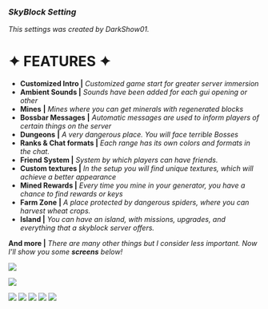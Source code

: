 ### ***SkyBlock Setting***

*This settings was created by DarkShow01.*

# **✦ FEATURES ✦**

 - **Customized Intro |** *Customized game start for greater server immersion*
 - **Ambient Sounds |** *Sounds have been added for each gui opening or other*
 - **Mines**  **|** *Mines where you can get minerals with regenerated blocks*
 - **Bossbar Messages**  **|** *Automatic messages are used to inform players of certain things on the server*
 - **Dungeons**  **|** *A very dangerous place. You will face terrible Bosses*
 - **Ranks & Chat formats |** *Each range has its own colors and formats in the chat.*
 - **Friend System |** *System by which players can have friends.*
 - **Custom textures |** *In the setup you will find unique textures, which will achieve a better appearance*
 - **Mined Rewards |** *Every time you mine in your generator, you have a chance to find rewards or keys*
 - **Farm Zone**  **|** *A place protected by dangerous spiders, where you can harvest wheat crops.*
 - **Island |** *You can have an island, with missions, upgrades, and everything that a skyblock server offers.* 
 
**And more |** *There are many other things but I consider less important. Now I'll show you some **screens** below!*


![](https://imgur.com/wOh6sjc.png)


![](https://imgur.com/LOb7z7u.png)

![](https://imgur.com/JcuNluq.png)
![](https://imgur.com/MSUkz8F.png)
![](https://imgur.com/kOv7xFA.png)
![](https://imgur.com/FQoqMKK.png)
![](https://imgur.com/e4QETKe.png)
